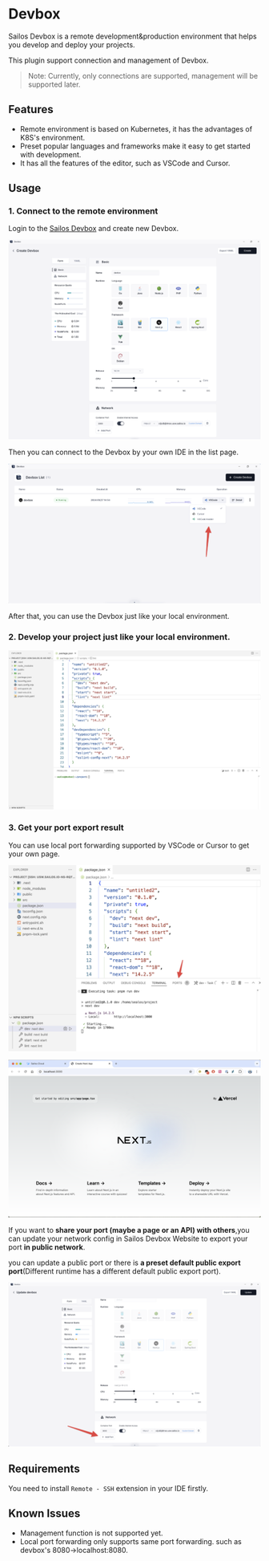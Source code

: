 # Devbox

Sailos Devbox is a remote development&production environment that helps you develop and deploy your projects.

This plugin support connection and management of Devbox.

> Note: Currently, only connections are supported, management will be supported later.

## Features

- Remote environment is based on Kubernetes, it has the advantages of K8S's environment.
- Preset popular languages and frameworks make it easy to get started with development.
- It has all the features of the editor, such as VSCode and Cursor.

## Usage

### 1. Connect to the remote environment

Login to the [Sailos Devbox](https://usw.sailos.io/) and create new Devbox.

![create](https://raw.githubusercontent.com/mlhiter/typora-images/master/create-page.png)

Then you can connect to the Devbox by your own IDE in the list page.

![list](https://raw.githubusercontent.com/mlhiter/typora-images/master/CleanShot%202024-09-27%20at%2015.44.57%402x.png)

After that, you can use the Devbox just like your local environment.

### 2. Develop your project just like your local environment.

![dev](https://raw.githubusercontent.com/mlhiter/typora-images/master/img_v3_02f2_eb75e0b8-6eab-43e5-b383-6a953e7286eg.jpg)

### 3. Get your port export result

You can use local port forwarding supported by VSCode or Cursor to get your own page.

![port-forward](https://raw.githubusercontent.com/mlhiter/typora-images/master/CleanShot%202024-09-27%20at%2015.10.37%402x.png)

![port-forward-result](https://raw.githubusercontent.com/mlhiter/typora-images/master/CleanShot%202024-09-27%20at%2015.50.18%402x.png)

If you want to **share your port (maybe a page or an API) with others**,you can update your network config in Sailos Devbox Website to export your port **in public network**.

you can update a public port or there is **a preset default public export port**(Different runtime has a different default public export port).

![update-network](https://raw.githubusercontent.com/mlhiter/typora-images/master/CleanShot%202024-09-27%20at%2015.54.36%402x.png)

## Requirements

You need to install `Remote - SSH` extension in your IDE firstly.

## Known Issues

- Management function is not supported yet.
- Local port forwarding only supports same port forwarding. such as devbox's 8080->localhost:8080.
